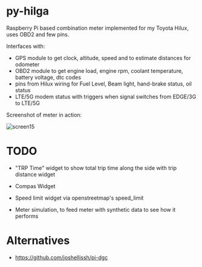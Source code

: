 # py-hilga

Raspberry Pi based combination meter implemented for my Toyota Hilux,
uses OBD2 and few pins.

Interfaces with:

* GPS module to get clock, altitude, speed and to estimate distances
  for odometer
* OBD2 module to get engine load, engine rpm, coolant temperature,
  battery voltage, dtc codes
* pins from Hilux wiring for Fuel Level, Beam light, hand-brake
  status, oil status
* LTE/5G modem status with triggers when signal switches from EDGE/3G
  to LTE/5G

Screenshot of meter in action:

![screen15](https://zevlg.github.io/py-hilga/meter1.jpg)

# TODO

* "TRP Time" widget to show total trip time along the side with trip
  distance widget
* Compas Widget
* Speed limit widget via openstreetmap's speed_limit

* Meter simulation, to feed meter with synthetic data to see how it
  performs

# Alternatives

* https://github.com/joshellissh/pi-dgc
